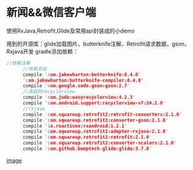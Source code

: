 # 新闻&&微信客户端
使用RxJava,Retrofit,Glide及常用api封装成的小demo

用到的开源库：glide加载图片，butterknife注解，Retrofit请求数据，gson，Rxjava开发
gradle添加依赖：
```C++
//依赖注解
      //依赖添加
      compile 'com.jakewharton:butterknife:8.4.0'
      'com.jakewharton:butterknife-compiler:8.4.0'
      compile 'com.google.code.gson:gson:2.7'
      //高级的recyclerview
      compile 'com.jude:easyrecyclerview:4.2.3'
      compile 'com.android.support:recyclerview-v7:24.2.0'
      //rxjava
      compile 'com.squareup.retrofit2:retrofit-converters:2.1.0'
      compile 'com.squareup.retrofit2:converter-gson:2.1.0'
      compile 'io.reactivex:rxandroid:1.2.1'
      compile 'com.squareup.retrofit2:adapter-rxjava:2.1.0'
      compile 'com.squareup.retrofit2:retrofit:2.1.0'
      compile 'com.squareup.retrofit2:converter-scalars:2.1.0'
      compile 'com.github.bumptech.glide:glide:3.7.0'
```
[image](http://img.mukewang.com/5662b29f00019ffc19201200.jpg)




